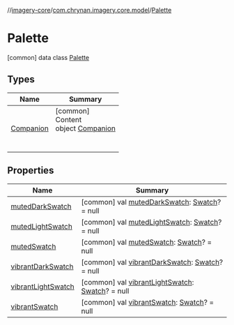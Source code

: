 //[imagery-core](../../../index.md)/[com.chrynan.imagery.core.model](../index.md)/[Palette](index.md)



# Palette  
 [common] data class [Palette](index.md)   


## Types  
  
|  Name |  Summary | 
|---|---|
| <a name="com.chrynan.imagery.core.model/Palette.Companion///PointingToDeclaration/"></a>[Companion](-companion/index.md)| <a name="com.chrynan.imagery.core.model/Palette.Companion///PointingToDeclaration/"></a>[common]  <br>Content  <br>object [Companion](-companion/index.md)  <br><br><br>|


## Properties  
  
|  Name |  Summary | 
|---|---|
| <a name="com.chrynan.imagery.core.model/Palette/mutedDarkSwatch/#/PointingToDeclaration/"></a>[mutedDarkSwatch](muted-dark-swatch.md)| <a name="com.chrynan.imagery.core.model/Palette/mutedDarkSwatch/#/PointingToDeclaration/"></a> [common] val [mutedDarkSwatch](muted-dark-swatch.md): [Swatch](../-swatch/index.md)? = null   <br>|
| <a name="com.chrynan.imagery.core.model/Palette/mutedLightSwatch/#/PointingToDeclaration/"></a>[mutedLightSwatch](muted-light-swatch.md)| <a name="com.chrynan.imagery.core.model/Palette/mutedLightSwatch/#/PointingToDeclaration/"></a> [common] val [mutedLightSwatch](muted-light-swatch.md): [Swatch](../-swatch/index.md)? = null   <br>|
| <a name="com.chrynan.imagery.core.model/Palette/mutedSwatch/#/PointingToDeclaration/"></a>[mutedSwatch](muted-swatch.md)| <a name="com.chrynan.imagery.core.model/Palette/mutedSwatch/#/PointingToDeclaration/"></a> [common] val [mutedSwatch](muted-swatch.md): [Swatch](../-swatch/index.md)? = null   <br>|
| <a name="com.chrynan.imagery.core.model/Palette/vibrantDarkSwatch/#/PointingToDeclaration/"></a>[vibrantDarkSwatch](vibrant-dark-swatch.md)| <a name="com.chrynan.imagery.core.model/Palette/vibrantDarkSwatch/#/PointingToDeclaration/"></a> [common] val [vibrantDarkSwatch](vibrant-dark-swatch.md): [Swatch](../-swatch/index.md)? = null   <br>|
| <a name="com.chrynan.imagery.core.model/Palette/vibrantLightSwatch/#/PointingToDeclaration/"></a>[vibrantLightSwatch](vibrant-light-swatch.md)| <a name="com.chrynan.imagery.core.model/Palette/vibrantLightSwatch/#/PointingToDeclaration/"></a> [common] val [vibrantLightSwatch](vibrant-light-swatch.md): [Swatch](../-swatch/index.md)? = null   <br>|
| <a name="com.chrynan.imagery.core.model/Palette/vibrantSwatch/#/PointingToDeclaration/"></a>[vibrantSwatch](vibrant-swatch.md)| <a name="com.chrynan.imagery.core.model/Palette/vibrantSwatch/#/PointingToDeclaration/"></a> [common] val [vibrantSwatch](vibrant-swatch.md): [Swatch](../-swatch/index.md)? = null   <br>|

